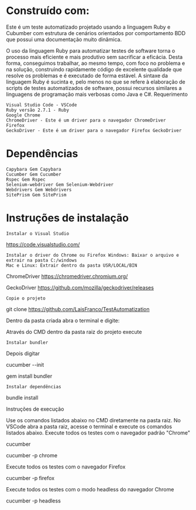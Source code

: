 # Construído com:

Este é um teste automatizado projetado usando a linguagem Ruby e Cubumber com estrutura de cenários orientados por comportamento BDD que possui uma documentação muito dinâmica.

O uso da linguagem Ruby para automatizar testes de software torna o processo mais eficiente e mais produtivo sem sacrificar a eficácia. Desta forma, conseguimos trabalhar, ao mesmo tempo, com foco no problema e na solução, construindo rapidamente código de excelente qualidade que resolve os problemas e é executado de forma estável. A sintaxe da linguagem Ruby é sucinta e, pelo menos no que se refere à elaboração de scripts de testes automatizados de software, possui recursos similares a linguagens de programação mais verbosas como Java e C#.
Requerimento

    Visual Studio Code - VSCode
    Ruby versão 2.7.1 - Ruby
    Google Chrome
    ChromeDriver - Este é um driver para o navegador ChromeDriver
    Firefox
    GeckoDriver - Este é um driver para o navegador Firefox GeckoDriver

# Dependências

    Capybara Gem Capybara
    Cucumber Gem Cucumber
    Rspec Gem Rspec
    Selenium-webdriver Gem Selenium-Webdriver
    Webdrivers Gem Webdrivers
    SitePrism Gem SitePrism
   

# Instruções de instalação

    Instalar o Visual Studio

https://code.visualstudio.com/

    Instalar o driver do Chrome ou Firefox Windows: Baixar o arquivo e extrair na pasta C:/windows
    Mac e Linux: Extrair dentro da pasta USR/LOCAL/BIN

ChromeDriver https://chromedriver.chromium.org/

GeckoDriver https://github.com/mozilla/geckodriver/releases

    Copie o projeto

git clone https://github.com/LaisFranco/TestAutomatization

Dentro da pasta criada abra o terminal e digite:

Através do CMD dentro da pasta raiz do projeto execute

    Instalar bundler

 Depois digitar

   cucumber --init

gem install bundler

    Instalar dependências

bundle install

Instruções de execução

Use os comandos listados abaixo no CMD diretamente na pasta raiz.
No VSCode abra a pasta raiz, acesse o terminal e execute os comandos listados abaixo.
Execute todos os testes com o navegador padrão "Chrome"

cucumber

cucumber -p chrome

Execute todos os testes com o navegador Firefox

cucumber -p firefox

Execute todos os testes com o modo headless do navegador Chrome

cucumber -p headless


